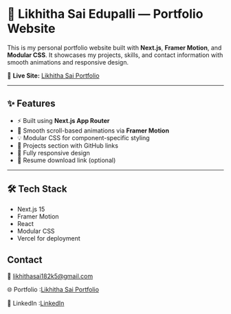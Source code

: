 


# 💼 Likhitha Sai Edupalli — Portfolio Website

This is my personal portfolio website built with **Next.js**, **Framer Motion**, and **Modular CSS**. It showcases my projects, skills, and contact information with smooth animations and responsive design.

🔗 **Live Site:** [Likhitha Sai Portfolio ](https://likhithasai-portfolio-mmiu.vercel.app/)

---

## ✨ Features

- ⚡ Built using **Next.js App Router**
- 🎨 Smooth scroll-based animations via **Framer Motion**
- 💡 Modular CSS for component-specific styling
- 🧠 Projects section with GitHub links
- 📱 Fully responsive design
- 📄 Resume download link (optional)

---

## 🛠️ Tech Stack

- Next.js 15
- Framer Motion
- React
- Modular CSS
- Vercel for deployment


## Contact

📧 likhithasai182k5@gmail.com

🌐 Portfolio :[Likhitha Sai Portfolio](https://likhithasai-portfolio-mmiu.vercel.app/)

💼 LinkedIn :[LinkedIn](https://www.linkedin.com/in/likhitha-sai-edupalli-50ba5b2a1/)








